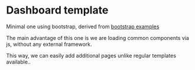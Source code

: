 # Dashboard template

Minimal one using bootstrap, derived from [bootstrap examples]()

The main advantage of this one is we are loading common components via js, without any external framework. 

This way, we can easily add additional pages unlike regular templates available.. 

